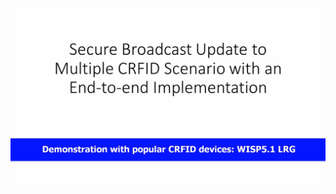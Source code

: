 [![](https://github.com/AdelaideAuto-IDLab/Wisecr/blob/master/demo/video.png)](https://youtu.be/GgDHPJi3A5U)
